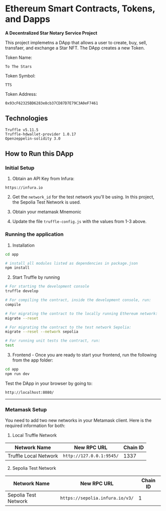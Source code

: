 # Ethereum Smart Contracts, Tokens, and Dapps

**A Decentralized Star Notary Service Project**

This project implemetns a DApp that allows a user to create, buy, sell, transfaer, and exchange a Star NFT. The DApp creates a new Token.

Token Name:

```
To The Stars
```

Token Symbol:

```
TTS
```

Token Address:

```
0x93cF62325BD6283e8cb37CD87D7E79C3A0eF7461
```

## Technologies

```
Truffle v5.11.5
Truffle-hdwallet-provider 1.0.17
Openzeppelin-solidity 3.0
```

## How to Run this DApp

### Initial Setup

1. Obtain an API Key from Infura:

```
https://infura.io
```

2. Get the `network_id` for the test network you'll be using. In this project, the Sepolia Test Network is used.

3. Obtain your metamask Mnemonic

4. Update the file `truffle-config.js` with the values from 1-3 above.

### Running the application

1. Installation

```bash
cd app

# install all modules listed as dependencies in package.json
npm install
```

2. Start Truffle by running

```bash
# For starting the development console
truffle develop

# For compiling the contract, inside the development console, run:
compile

# For migrating the contract to the locally running Ethereum network:
migrate --reset

# For migrating the contract to the test network Sepolia:
migrate --reset --network sepolia

# For running unit tests the contract, run:
test
```

3. Frontend - Once you are ready to start your frontend, run the following from the app folder:

```bash
cd app
npm run dev
```

Test the DApp in your browser by going to:

```
http://localhost:8080/
```

---

### Metamask Setup

You need to add two new networks in your Metamask client. Here is the required information for both:

1. Local Truffle Network

| Network Name          | New RPC URL              | Chain ID |
| --------------------- | ------------------------ | -------- |
| Truffle Local Network | `http://127.0.0.1:9545/` | 1337     |

2. Sepolia Test Network

| Network Name         | New RPC URL                     | Chain ID |
| -------------------- | ------------------------------- | -------- |
| Sepolia Test Network | `https://sepolia.infura.io/v3/` | 1        |

